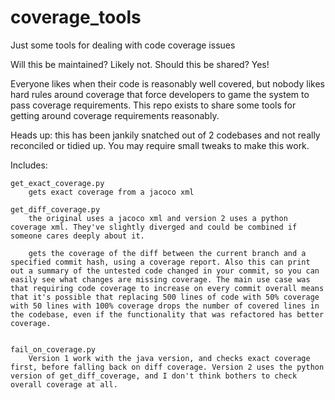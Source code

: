 # coverage_tools
Just some tools for dealing with code coverage issues

Will this be maintained? Likely not. Should this be shared? Yes!

Everyone likes when their code is reasonably well covered, but nobody likes hard rules around coverage that force developers to game the system to pass coverage requirements. This repo exists to share some tools for getting around coverage requirements reasonably.

Heads up: this has been jankily snatched out of 2 codebases and not really reconciled or tidied up. You may require small tweaks to make this work.

Includes:

	get_exact_coverage.py
		gets exact coverage from a jacoco xml

	get_diff_coverage.py
		the original uses a jacoco xml and version 2 uses a python coverage xml. They've slightly diverged and could be combined if someone cares deeply about it.

		gets the coverage of the diff between the current branch and a specified commit hash, using a coverage report. Also this can print out a summary of the untested code changed in your commit, so you can easily see what changes are missing coverage. The main use case was that requiring code coverage to increase on every commit overall means that it's possible that replacing 500 lines of code with 50% coverage with 50 lines with 100% coverage drops the number of covered lines in the codebase, even if the functionality that was refactored has better coverage.


	fail_on_coverage.py
		Version 1 work with the java version, and checks exact coverage first, before falling back on diff coverage. Version 2 uses the python version of get_diff_coverage, and I don't think bothers to check overall coverage at all.